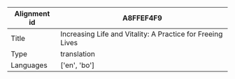 |Alignment id | A8FFEF4F9
| --- | --- 
|Title | Increasing Life and Vitality: A Practice for Freeing Lives 
|Type | translation
|Languages | ['en', 'bo']